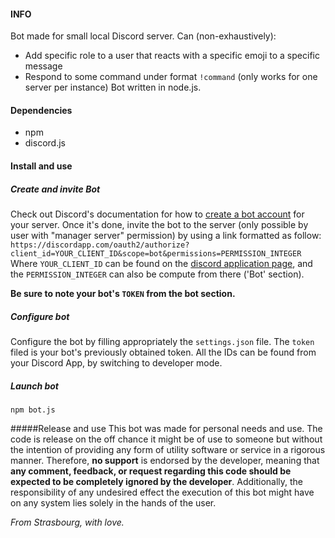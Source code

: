 #### INFO

Bot made for small local Discord server.
Can (non-exhaustively):
* Add specific role to a user that reacts with a specific emoji to a specific message
* Respond to some command under format `!command`
(only works for one server per instance)
Bot written in node.js.



#### Dependencies

* npm
* discord.js



#### Install and use

##### Create and invite Bot

Check out Discord's documentation for how to [create a bot account](https://discordpy.readthedocs.io/en/rewrite/discord.html) for your server.
Once it's done, invite the bot to the server (only possible by user with "manager server" permission) by using a link formatted as follow:
`https://discordapp.com/oauth2/authorize?client_id=YOUR_CLIENT_ID&scope=bot&permissions=PERMISSION_INTEGER`
Where `YOUR_CLIENT_ID` can be found on the [discord application page](https://discordapp.com/developers/applications), and the `PERMISSION_INTEGER` can also be compute from there ('Bot' section).

**Be sure to note your bot's `TOKEN` from the bot section.**


##### Configure bot

Configure the bot by filling appropriately the `settings.json` file.
The `token` filed is your bot's previously obtained token.
All the IDs can be found from your Discord App, by switching to developer mode.


##### Launch bot

`npm bot.js`



#####Release and use
This bot was made for personal needs and use. The code is release on the
off chance it might be of use to someone but without the intention of providing
any form of utility software or service in a rigorous manner.
Therefore, **no support** is endorsed by the developer, meaning that **any
comment, feedback, or request regarding this code should be expected to be completely
ignored by the developer**.
Additionally, the responsibility of any undesired effect the execution of this
bot might have on any system lies solely in the hands of the user.


*From Strasbourg,
with love.*

